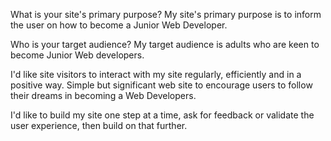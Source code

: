 What is your site's primary purpose?
My site's primary purpose is to inform the user on how to become a Junior Web Developer.

Who is your target audience?
My target audience is adults who are keen to become Junior Web developers.

I'd like site visitors to interact with my site regularly, efficiently and in a positive way. Simple but significant web site to encourage users to follow their dreams in becoming a Web Developers.

I'd like to build my site one step at a time, ask for feedback or validate the user experience, then build on that further.
